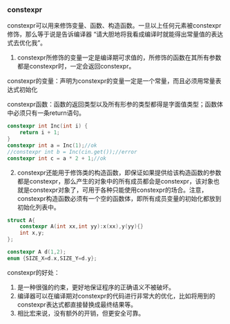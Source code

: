 ### constexpr

constexpr可以用来修饰变量、函数、构造函数。一旦以上任何元素被constexpr修饰，那么等于说是告诉编译器 “请大胆地将我看成编译时就能得出常量值的表达式去优化我”。

1. constexpr所修饰的变量一定是编译期可求值的，所修饰的函数在其所有参数都是constexpr时，一定会返回constexpr。

constexpr的变量：声明为constexpr的变量一定是一个常量，而且必须用常量表达式初始化

constexpr函数：函数的返回类型以及所有形参的类型都得是字面值类型；函数体中必须只有一条return语句。

```c++
constexpr int Inc(int i) {
    return i + 1;
}
constexpr int a = Inc(1);//ok
//constexpr int b = Inc(cin.get());//error
constexpr int c = a * 2 + 1;//ok
```

2. constexpr还能用于修饰类的构造函数，即保证如果提供给该构造函数的参数都是constexpr，那么产生的对象中的所有成员都会是constexpr，该对象也就是constexpr对象了，可用于各种只能使用constexpr的场合。注意，constexpr构造函数必须有一个空的函数体，即所有成员变量的初始化都放到初始化列表中。

```C++
struct A{
    constexpr A(int xx,int yy):x(xx),y(yy){}
    int x,y;
};

constexpr A d(1,2);
enum {SIZE_X=d.x,SIZE_Y=d.y};
```

constexpr的好处：

1. 是一种很强的约束，更好地保证程序的正确语义不被破坏。 
2. 编译器可以在编译期对constexpr的代码进行非常大的优化，比如将用到的constexpr表达式都直接替换成最终结果等。 
3. 相比宏来说，没有额外的开销，但更安全可靠。 